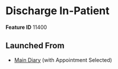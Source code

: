 # Discharge In-Patient

**Feature ID** 11400

## Launched From

- [Main Diary](Main%20Diary.md) (with Appointment Selected)











































































